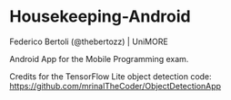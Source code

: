 # Housekeeping-Android

Federico Bertoli (@thebertozz) | UniMORE

Android App for the Mobile Programming exam.

Credits for the TensorFlow Lite object detection code: 
https://github.com/mrinalTheCoder/ObjectDetectionApp
